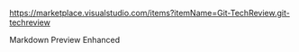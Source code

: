 
https://marketplace.visualstudio.com/items?itemName=Git-TechReview.git-techreview

Markdown Preview Enhanced
